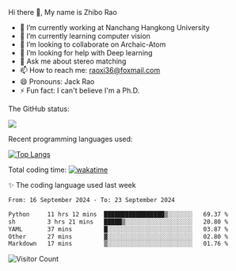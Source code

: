 Hi there 👋, My name is Zhibo Rao
- 🔭 I’m currently working at Nanchang Hangkong University
- 🌱 I’m currently learning computer vision
- 👯 I’m looking to collaborate on Archaic-Atom
- 🤔 I’m looking for help with Deep learning
- 💬 Ask me about stereo matching
- 📫 How to reach me: raoxi36@foxmail.com
- 😄 Pronouns: Jack Rao
- ⚡ Fun fact: I can't believe I'm a Ph.D.

The GitHub status:

![](https://github-readme-stats.vercel.app/api?username=ZhiboRao)

Recent programming languages used:

[![Top Langs](https://github-readme-stats.vercel.app/api/top-langs/?username=ZhiboRao&layout=compact)](https://github.com/anuraghazra/github-readme-stats)

Total coding time: [![wakatime](https://wakatime.com/badge/user/51ec5ec7-4742-4243-9eea-732ade32c0b7.svg)](https://wakatime.com/@51ec5ec7-4742-4243-9eea-732ade32c0b7)

✨ The coding language used last week 
<!--START_SECTION:waka-->

```txt
From: 16 September 2024 - To: 23 September 2024

Python     11 hrs 12 mins  █████████████████▒░░░░░░░   69.37 %
sh         3 hrs 21 mins   █████▒░░░░░░░░░░░░░░░░░░░   20.80 %
YAML       37 mins         █░░░░░░░░░░░░░░░░░░░░░░░░   03.87 %
Other      27 mins         ▓░░░░░░░░░░░░░░░░░░░░░░░░   02.80 %
Markdown   17 mins         ▒░░░░░░░░░░░░░░░░░░░░░░░░   01.76 %
```

<!--END_SECTION:waka-->

![Visitor Count](https://profile-counter.glitch.me/Raohaocheng/count.svg)
